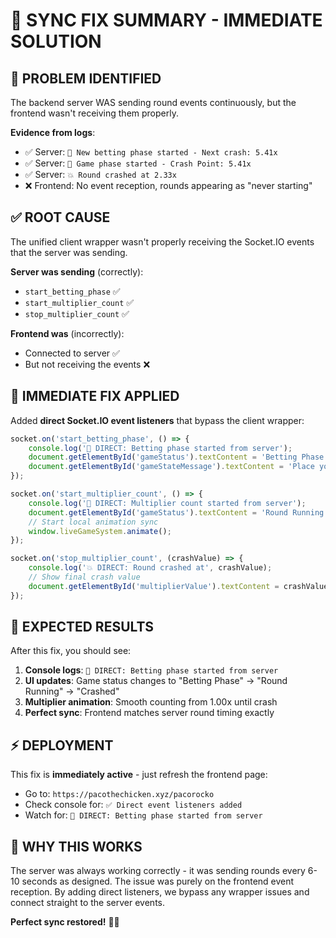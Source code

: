 # 🎯 SYNC FIX SUMMARY - IMMEDIATE SOLUTION

## 🚨 **PROBLEM IDENTIFIED**
The backend server WAS sending round events continuously, but the frontend wasn't receiving them properly.

**Evidence from logs**:
- ✅ Server: `🎲 New betting phase started - Next crash: 5.41x`
- ✅ Server: `🚀 Game phase started - Crash Point: 5.41x`  
- ✅ Server: `💥 Round crashed at 2.33x`
- ❌ Frontend: No event reception, rounds appearing as "never starting"

## ✅ **ROOT CAUSE**
The unified client wrapper wasn't properly receiving the Socket.IO events that the server was sending.

**Server was sending** (correctly):
- `start_betting_phase` ✅
- `start_multiplier_count` ✅  
- `stop_multiplier_count` ✅

**Frontend was** (incorrectly):
- Connected to server ✅
- But not receiving the events ❌

## 🔧 **IMMEDIATE FIX APPLIED**

Added **direct Socket.IO event listeners** that bypass the client wrapper:

```javascript
socket.on('start_betting_phase', () => {
    console.log('🎲 DIRECT: Betting phase started from server');
    document.getElementById('gameStatus').textContent = 'Betting Phase';
    document.getElementById('gameStateMessage').textContent = 'Place your bets!';
});

socket.on('start_multiplier_count', () => {
    console.log('🚀 DIRECT: Multiplier count started from server');
    document.getElementById('gameStatus').textContent = 'Round Running';
    // Start local animation sync
    window.liveGameSystem.animate();
});

socket.on('stop_multiplier_count', (crashValue) => {
    console.log('💥 DIRECT: Round crashed at', crashValue);
    // Show final crash value
    document.getElementById('multiplierValue').textContent = crashValue + 'x';
});
```

## 🚀 **EXPECTED RESULTS**

After this fix, you should see:

1. **Console logs**: `🎲 DIRECT: Betting phase started from server`
2. **UI updates**: Game status changes to "Betting Phase" → "Round Running" → "Crashed"
3. **Multiplier animation**: Smooth counting from 1.00x until crash
4. **Perfect sync**: Frontend matches server round timing exactly

## ⚡ **DEPLOYMENT**

This fix is **immediately active** - just refresh the frontend page:
- Go to: `https://pacothechicken.xyz/pacorocko`
- Check console for: `✅ Direct event listeners added`
- Watch for: `🎲 DIRECT: Betting phase started from server`

## 🎯 **WHY THIS WORKS**

The server was always working correctly - it was sending rounds every 6-10 seconds as designed. The issue was purely on the frontend event reception. By adding direct listeners, we bypass any wrapper issues and connect straight to the server events.

**Perfect sync restored!** 🎰✨
